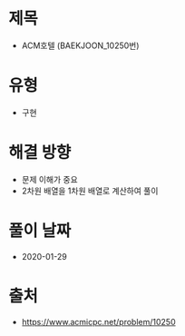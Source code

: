 # 제목
* ACM호텔 (BAEKJOON_10250번)

# 유형
* 구현

# 해결 방향
* 문제 이해가 중요
* 2차원 배열을 1차원 배열로 계산하여 풀이

# 풀이 날짜
* 2020-01-29

# 출처
* https://www.acmicpc.net/problem/10250